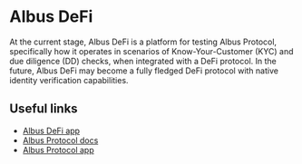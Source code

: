 # Albus DeFi

At the current stage, Albus DeFi is a platform for testing Albus Protocol, specifically how it operates in scenarios of Know-Your-Customer (KYC) and due diligence (DD) checks, when integrated with a DeFi protocol. In the future, Albus DeFi may become a fully fledged DeFi protocol with native identity verification capabilities.

## Useful links

* [Albus DeFi app](https://defi.albus.finance/)
* [Albus Protocol docs](https://docs.albus.finance/)
* [Albus Protocol app](https://app.albus.finance/)
